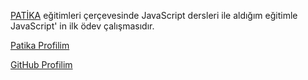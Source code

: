
[PATİKA](https://app.patika.dev/) eğitimleri çerçevesinde JavaScript dersleri ile aldığım eğitimle JavaScript' in ilk ödev çalışmasıdır.

[Patika Profilim](https://app.patika.dev/sibgat)

[GitHub Profilim](https://github.com/Sibgatullahsanli)